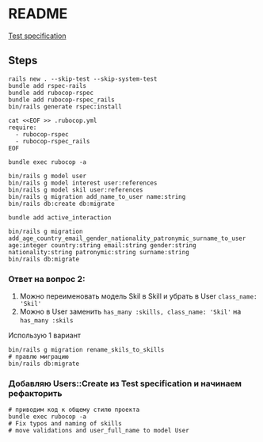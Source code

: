 # README

[Test specification](https://gist.github.com/wwwermishel/fd2c7973520c270c508720ba3a20e09c)

## Steps

```shell
rails new . --skip-test --skip-system-test
bundle add rspec-rails
bundle add rubocop-rspec
bundle add rubocop-rspec_rails
bin/rails generate rspec:install

cat <<EOF >> .rubocop.yml
require:
  - rubocop-rspec
  - rubocop-rspec_rails
EOF

bundle exec rubocop -a
```

```shell
bin/rails g model user
bin/rails g model interest user:references
bin/rails g model skil user:references
bin/rails g migration add_name_to_user name:string
bin/rails db:create db:migrate
```

```shell
bundle add active_interaction
```

```shell
bin/rails g migration add_age_country_email_gender_nationality_patronymic_surname_to_user age:integer country:string email:string gender:string nationality:string patronymic:string surname:string
bin/rails db:migrate
```

### Ответ на вопрос 2:

1. Можно переименовать модель Skil в Skill и убрать в User `class_name: 'Skil'`
2. Можно в User заменить `has_many :skills, class_name: 'Skil'` на `has_many :skils`

Использую 1 вариант

```shell
bin/rails g migration rename_skils_to_skills
# правлю миграцию
bin/rails db:migrate
```

### Добавляю Users::Create из Test specification и начинаем рефакторить
```shell
# приводим код к общему стилю проекта
bundle exec rubocop -a
# Fix typos and naming of skills
# move validations and user_full_name to model User
```
